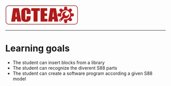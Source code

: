 
![ACTEA](../Logo_ACTEA_2.jpg)
_____________________________________
# Learning goals
- The student can insert blocks from a library
- The student can recognize the diverent S88 parts
- The student can create a software program according a given S88 model
